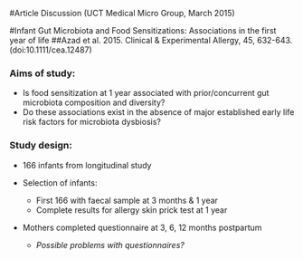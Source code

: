 #Article Discussion (UCT Medical Micro Group, March 2015)

#Infant Gut Microbiota and Food Sensitizations: Associations in the first year of life
##Azad et al. 2015. Clinical & Experimental Allergy, 45, 632-643. (doi:10.1111/cea.12487)

### Aims of study:

* Is food sensitization at 1 year associated with prior/concurrent gut microbiota composition and diversity?
* Do these associations exist in the absence of major established early life risk factors for microbiota dysbiosis?


### Study design:

* 166 infants from longitudinal study
* Selection of infants:
  * First 166 with faecal sample at 3 months & 1 year
  * Complete results for allergy skin prick test at 1 year

* Mothers completed questionnaire at 3, 6, 12 months postpartum
  * *Possible problems with questionnaires?*

